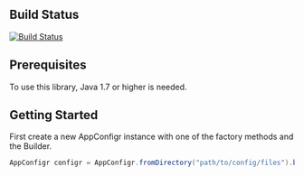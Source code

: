 ## Build Status

[![Build Status](https://travis-ci.org/Tommy1199/AppConfigr.svg?branch=master)](https://travis-ci.org/Tommy1199/AppConfigr)

## Prerequisites

To use this library, Java 1.7 or higher is needed.

## Getting Started

First create a new AppConfigr instance with one of the factory methods and the Builder.

```java
AppConfigr configr = AppConfigr.fromDirectory("path/to/config/files").build();
```



